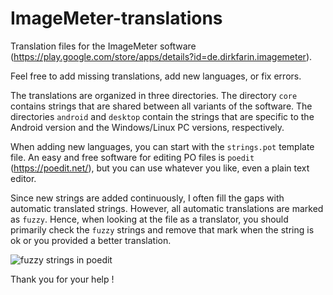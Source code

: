 # ImageMeter-translations

Translation files for the ImageMeter software (https://play.google.com/store/apps/details?id=de.dirkfarin.imagemeter).

Feel free to add missing translations, add new languages, or fix errors.

The translations are organized in three directories.
The directory `core` contains strings that are shared between all variants of the software.
The directories `android` and `desktop` contain the strings that are specific to the Android version and the Windows/Linux PC versions, respectively.

When adding new languages, you can start with the `strings.pot` template file.
An easy and free software for editing PO files is `poedit` (https://poedit.net/), but you can use whatever you like, even a plain text editor.

Since new strings are added continuously, I often fill the gaps with automatic translated strings.
However, all automatic translations are marked as `fuzzy`. Hence, when looking at the file as a translator,
you should primarily check the `fuzzy` strings and remove that mark when the string is ok or you provided a better translation.

![fuzzy strings in poedit](howto/poedit-annotated.png)


Thank you for your help !
